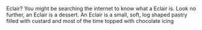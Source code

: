 Eclair? You might be searching the internet to know what a Eclair is. Look no further, an Eclair is a dessert. An Eclair is a small, soft, log shaped pastry filled with custard and most of the time topped with chocolate icing